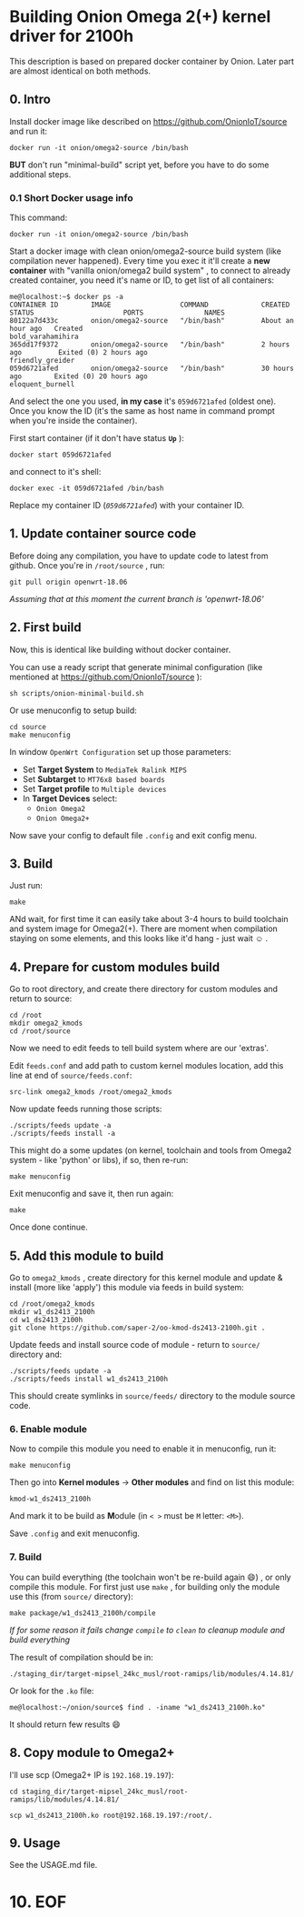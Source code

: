 # Building Onion Omega 2(+) kernel driver for 2100h

This description is based on prepared docker container by Onion. Later part are almost identical on both methods.

## 0. Intro

Install docker image like described on https://github.com/OnionIoT/source
and run it:
```
docker run -it onion/omega2-source /bin/bash
```
**BUT** don't run "minimal-build" script yet, before you have to do some additional steps.

### 0.1 Short Docker usage info
This command:
```
docker run -it onion/omega2-source /bin/bash
```
Start a docker image with clean onion/omega2-source build system (like compilation never happened). Every time you exec it it'll create a **new container** with "vanilla onion/omega2 build system" , to connect to already created container, you need it's name or ID, to get list of all containers:
```
me@localhost:~$ docker ps -a
CONTAINER ID        IMAGE                 COMMAND             CREATED             STATUS                      PORTS               NAMES
80122a7d433c        onion/omega2-source   "/bin/bash"         About an hour ago   Created                                         bold_varahamihira
365dd17f9372        onion/omega2-source   "/bin/bash"         2 hours ago         Exited (0) 2 hours ago                          friendly_greider
059d6721afed        onion/omega2-source   "/bin/bash"         30 hours ago        Exited (0) 20 hours ago                       eloquent_burnell
```
And select the one you used, **in my case** it's ```059d6721afed``` (oldest one). Once you know the ID (it's the same as host name in command prompt when you're inside the container).

First start container (if it don't have status **```Up```** ):
```
docker start 059d6721afed
```
and connect to it's shell:
```
docker exec -it 059d6721afed /bin/bash
```
Replace my container ID (*```059d6721afed```*) with your container ID.

## 1. Update container source code

Before doing any compilation, you have to update code to latest from github.
Once you're in ```/root/source``` , run:
```
git pull origin openwrt-18.06
```
*Assuming that at this moment the current branch is 'openwrt-18.06'*

## 2. First build

Now, this is identical like building without docker container.

You can use a ready script that generate minimal configuration (like mentioned at https://github.com/OnionIoT/source ):
```
sh scripts/onion-minimal-build.sh
```

Or use menuconfig to setup build:
```
cd source
make menuconfig
```

In window ```OpenWrt Configuration``` set up those parameters:
- Set **Target System** to ```MediaTek Ralink MIPS```
- Set **Subtarget** to ```MT76x8 based boards```
- Set **Target profile** to ```Multiple devices```
- In **Target Devices** select:
  - ```Onion Omega2```
  - ```Onion Omega2+```

Now save your config to default file ```.config``` and exit config menu.

## 3. Build
Just run:
```
make
```
ANd wait, for first time it can easily take about 3-4 hours to build toolchain and system image for Omega2(+). There are moment when compilation staying on some elements, and this looks like it'd hang - just wait :relaxed: .


## 4. Prepare for custom modules build

Go to root directory, and create there directory for custom modules and return to source:
```
cd /root
mkdir omega2_kmods
cd /root/source
```

Now we need to edit feeds to tell build system where are our 'extras'.

Edit ```feeds.conf``` and add path to custom kernel modules location, add this line at end of ```source/feeds.conf```:
```
src-link omega2_kmods /root/omega2_kmods
```

Now update feeds running those scripts:
```
./scripts/feeds update -a
./scripts/feeds install -a
```
This might do a some updates (on kernel, toolchain and tools from Omega2 system - like 'python' or libs), if so, then re-run:
```
make menuconfig
```
Exit menuconfig and save it, then run again:
```
make
``` 

Once done continue.

## 5. Add this module to build

Go to ```omega2_kmods``` , create directory for this kernel module and update & install (more like 'apply') this module via feeds in build system:
```
cd /root/omega2_kmods
mkdir w1_ds2413_2100h
cd w1_ds2413_2100h
git clone https://github.com/saper-2/oo-kmod-ds2413-2100h.git .
```

Update feeds and install source code of module - return to ```source/``` directory and:
```
./scripts/feeds update -a
./scripts/feeds install w1_ds2413_2100h
```
This should create symlinks in ```source/feeds/``` directory to the module source code.

### 6. Enable module

Now to compile this module you need to enable it in menuconfig, run it:
```
make menuconfig
```

Then go into **Kernel modules** -> **Other modules** and find on list this module:
```
kmod-w1_ds2413_2100h
```
And mark it to be build as **M**odule (in ```< >``` must be ```M``` letter: ```<M>```).

Save ```.config``` and exit menuconfig.

### 7. Build

You can build everything (the toolchain won't be re-build again :smile:) , or only compile this module. For first just use ```make``` , for building only the module use this (from ```source/``` directory):
```
make package/w1_ds2413_2100h/compile
```

*If for some reason it fails change ```compile``` to ```clean``` to cleanup module and build everything*

The result of compilation should be in:
```
./staging_dir/target-mipsel_24kc_musl/root-ramips/lib/modules/4.14.81/
```

Or look for the ```.ko``` file:
```
me@localhost:~/onion/source$ find . -iname "w1_ds2413_2100h.ko"
```
It should return few results :smile:

## 8. Copy module to Omega2+
I'll use scp (Omega2+ IP is ```192.168.19.197```):
```
cd staging_dir/target-mipsel_24kc_musl/root-ramips/lib/modules/4.14.81/

scp w1_ds2413_2100h.ko root@192.168.19.197:/root/.
```

## 9. Usage
See the USAGE.md file.

# 10. EOF
